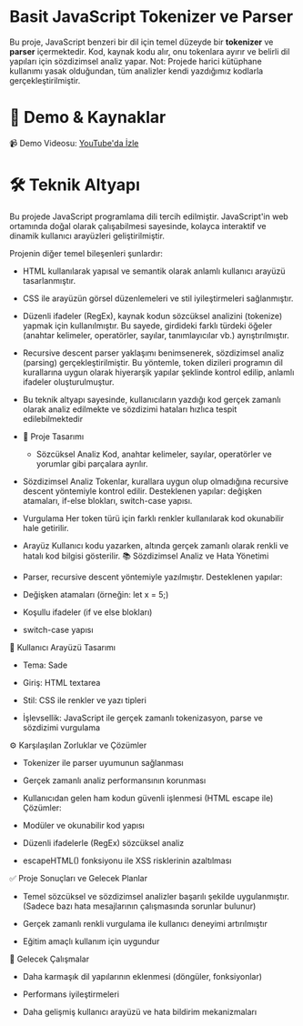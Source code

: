 # Basit JavaScript Tokenizer ve Parser
Bu proje, JavaScript benzeri bir dil için temel düzeyde bir **tokenizer** ve **parser** içermektedir.
Kod, kaynak kodu alır, onu tokenlara ayırır ve belirli dil yapıları için sözdizimsel analiz yapar.
Not: Projede harici kütüphane kullanımı yasak olduğundan, tüm analizler kendi yazdığımız kodlarla gerçekleştirilmiştir.
# 🎥 Demo & Kaynaklar
 📹 Demo Videosu: [YouTube'da İzle](https://youtu.be/diOKEUCPZmA)
# 🛠️ Teknik Altyapı
Bu projede JavaScript programlama dili tercih edilmiştir. JavaScript'in web ortamında doğal olarak çalışabilmesi sayesinde, kolayca interaktif ve dinamik kullanıcı arayüzleri geliştirilmiştir.

Projenin diğer temel bileşenleri şunlardır:

- HTML kullanılarak yapısal ve semantik olarak anlamlı kullanıcı arayüzü tasarlanmıştır.

- CSS ile arayüzün görsel düzenlemeleri ve stil iyileştirmeleri sağlanmıştır.

- Düzenli ifadeler (RegEx), kaynak kodun sözcüksel analizini (tokenize) yapmak için kullanılmıştır. Bu sayede, girdideki farklı türdeki öğeler (anahtar kelimeler, operatörler, sayılar, tanımlayıcılar vb.) ayrıştırılmıştır.

- Recursive descent parser yaklaşımı benimsenerek, sözdizimsel analiz (parsing) gerçekleştirilmiştir. Bu yöntemle, token dizileri programın dil kurallarına uygun olarak hiyerarşik yapılar şeklinde kontrol edilip, anlamlı ifadeler oluşturulmuştur.

- Bu teknik altyapı sayesinde, kullanıcıların yazdığı kod gerçek zamanlı olarak analiz edilmekte ve sözdizimi hataları hızlıca tespit edilebilmektedir
- 🧩 Proje Tasarımı
  -  Sözcüksel Analiz
Kod, anahtar kelimeler, sayılar, operatörler ve yorumlar gibi parçalara ayrılır.

-  Sözdizimsel Analiz
Tokenlar, kurallara uygun olup olmadığına recursive descent yöntemiyle kontrol edilir.
Desteklenen yapılar: değişken atamaları, if-else blokları, switch-case yapısı.

-  Vurgulama
Her token türü için farklı renkler kullanılarak kod okunabilir hale getirilir.

-  Arayüz
Kullanıcı kodu yazarken, altında gerçek zamanlı olarak renkli ve hatalı kod bilgisi gösterilir.
📚 Sözdizimsel Analiz ve Hata Yönetimi
- Parser, recursive descent yöntemiyle yazılmıştır.
Desteklenen yapılar:

- Değişken atamaları (örneğin: let x = 5;)

- Koşullu ifadeler (if ve else blokları)

- switch-case yapısı

🎨 Kullanıcı Arayüzü Tasarımı
- Tema: Sade 

- Giriş: HTML textarea

- Stil: CSS ile renkler ve yazı tipleri

- İşlevsellik: JavaScript ile gerçek zamanlı tokenizasyon, parse ve sözdizimi vurgulama

⚙️ Karşılaşılan Zorluklar ve Çözümler
- Tokenizer ile parser uyumunun sağlanması

- Gerçek zamanlı analiz performansının korunması

- Kullanıcıdan gelen ham kodun güvenli işlenmesi (HTML escape ile)
Çözümler:

- Modüler ve okunabilir kod yapısı

- Düzenli ifadelerle (RegEx) sözcüksel analiz

- escapeHTML() fonksiyonu ile XSS risklerinin azaltılması

✅ Proje Sonuçları ve Gelecek Planlar
- Temel sözcüksel ve sözdizimsel analizler başarılı şekilde uygulanmıştır.(Sadece bazı hata mesajlarının çalışmasında sorunlar bulunur)

- Gerçek zamanlı renkli vurgulama ile kullanıcı deneyimi artırılmıştır

- Eğitim amaçlı kullanım için uygundur

🚀 Gelecek Çalışmalar
- Daha karmaşık dil yapılarının eklenmesi (döngüler, fonksiyonlar)

- Performans iyileştirmeleri

- Daha gelişmiş kullanıcı arayüzü ve hata bildirim mekanizmaları


